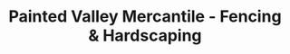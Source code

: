 ---
title: "Painted Valley Mercantile - Fencing & Hardscaping"
url: /dubois/painted-valley-mercantile-fencing-und-hardscaping/
shop: Baustoffe
---